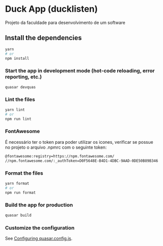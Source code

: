 # Duck App (ducklisten)

Projeto da faculdade para desenvolvimento de um software

## Install the dependencies

```bash
yarn
# or
npm install
```

### Start the app in development mode (hot-code reloading, error reporting, etc.)

```bash
quasar devquas
```

### Lint the files

```bash
yarn lint
# or
npm run lint
```

### FontAwesome

É necessário ter o token para poder utilizar os icones, verificar se possue no projeto o arquivo .npmrc com o seguinte token:

```bash
@fontawesome:registry=https://npm.fontawesome.com/
//npm.fontawesome.com/:_authToken=D0F5648E-B4D1-4DBC-9AAD-0DE50B89B346
```

### Format the files

```bash
yarn format
# or
npm run format
```

### Build the app for production

```bash
quasar build
```

### Customize the configuration

See [Configuring quasar.config.js](https://v2.quasar.dev/quasar-cli-vite/quasar-config-js).
